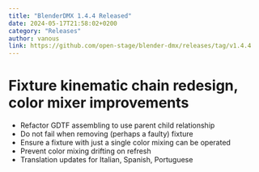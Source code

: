 ```yaml
---
title: "BlenderDMX 1.4.4 Released"
date: 2024-05-17T21:58:02+0200
category: "Releases"
author: vanous
link: https://github.com/open-stage/blender-dmx/releases/tag/v1.4.4
---
```

# Fixture kinematic chain redesign, color mixer improvements

* Refactor GDTF assembling to use parent child relationship
* Do not fail when removing (perhaps a faulty) fixture
* Ensure a fixture with just a single color mixing can be operated
* Prevent color mixing drifting on refresh
* Translation updates for Italian, Spanish, Portuguese
